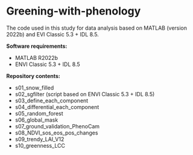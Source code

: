 # Greening-with-phenology
The code used in this study for data analysis based on MATLAB (version 2022b) and EVI Classic 5.3 + IDL 8.5. 

**Software requirements:**
- MATLAB R2022b
- ENVI Classic 5.3 + IDL 8.5

**Repository contents:**
- s01_snow_filled
- s02_sgfilter (script based on ENVI Classic 5.3 + IDL 8.5)
- s03_define_each_component
- s04_differential_each_component
- s05_random_forest
- s06_global_mask
- s07_ground_validation_PhenoCam
- s08_NDVI_sos_eos_pos_changes
- s09_trendy_LAI_V12
- s10_greenness_LCC
